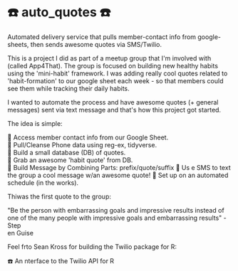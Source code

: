 # ☎️ auto_quotes ☎️

Automated delivery service that pulls member-contact info from google-sheets, then sends awesome quotes via SMS/Twilio.

This is a project I did as part of a meetup group that I'm involved with (called App4That). The group is focused on building new healthy habits using the 'mini-habit' framework. I was adding really cool quotes related to 'habit-formation' to our google sheet each week - so that members could see them while tracking their daily habits.

I wanted to automate the process and have awesome quotes (+ general messages) sent via text message and that's how this project got started.

The idea is simple: 

📌 Access member contact info from our Google Sheet.  
📌 Pull/Cleanse Phone data using reg-ex, tidyverse.  
📌 Build a small database (DB) of quotes.  
📌 Grab an awesome 'habit quote' from DB.  
📌 Build Message by Combining Parts: prefix/quote/suffix
📌 Us  e SMS to text the group a cool message w/an awesome quote!
📌 Set   up on an automated schedule (in the works).    

Thiwas the first quote to the group: 

"Be the person with embarrassing goals and impressive results instead of one of the many people with impressive goals and embarrassing results" - Step  
en Guise

Feel frto Sean Kross for building the Twilio package for R:

☎️ An   nterface to the Twilio API for R